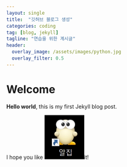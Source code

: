 ```yaml
---
layout: single
title:  "깃허브 블로그 생성"
categories: coding
tag: [blog, jekyll]
tagline: "연습을 위한 계시글"
header:
  overlay_image: /assets/images/python.jpg
  overlay_filter: 0.5
---
```


# Welcome

**Hello world**, this is my first Jekyll blog post.

I hope you like ![alzip](https://github.com/skkumin/skkumin.github.io/blob/master/images/al.jpg?raw=true)it!
